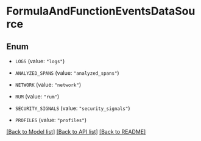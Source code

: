# FormulaAndFunctionEventsDataSource

## Enum


* `LOGS` (value: `"logs"`)

* `ANALYZED_SPANS` (value: `"analyzed_spans"`)

* `NETWORK` (value: `"network"`)

* `RUM` (value: `"rum"`)

* `SECURITY_SIGNALS` (value: `"security_signals"`)

* `PROFILES` (value: `"profiles"`)


[[Back to Model list]](../README.md#documentation-for-models) [[Back to API list]](../README.md#documentation-for-api-endpoints) [[Back to README]](../README.md)


